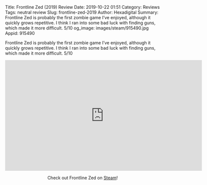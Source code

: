 Title: Frontline Zed (2019) Review
Date: 2019-10-22 01:51
Category: Reviews
Tags: neutral review
Slug: frontline-zed-2019
Author: Hexadigital
Summary: Frontline Zed is probably the first zombie game I’ve enjoyed, although it quickly grows repetitive. I think I ran into some bad luck with finding guns, which made it more difficult. 5/10
og_image: images/steam/915490.jpg
Appid: 915490

Frontline Zed is probably the first zombie game I’ve enjoyed, although it quickly grows repetitive. I think I ran into some bad luck with finding guns, which made it more difficult. 5/10

<center><iframe src="https://www.youtube.com/embed/_86_i-GyTRI?feature=oembed" allow="accelerometer; autoplay; encrypted-media; gyroscope; picture-in-picture" width="640" height="360" frameborder="0"></iframe>

Check out Frontline Zed on [Steam](https://store.steampowered.com/app/915490/?curator_clanid=34633900)!</center>
